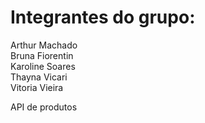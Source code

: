 # Integrantes do grupo:
Arthur Machado <br />
Bruna Fiorentin <br />
Karoline Soares <br />
Thayna Vicari <br />
Vitoria Vieira <br />

API de produtos
